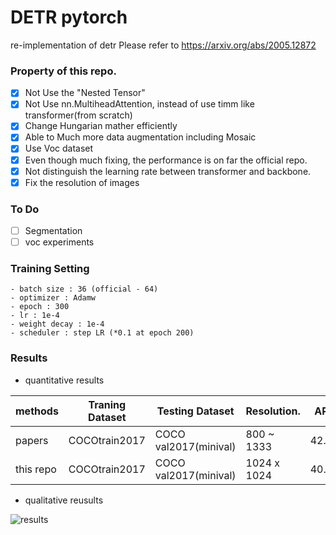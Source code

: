# DETR pytorch

re-implementation of detr
Please refer to https://arxiv.org/abs/2005.12872
 
### Property of this repo.
- [x] Not Use the "Nested Tensor"
- [x] Not Use nn.MultiheadAttention, instead of use timm like transformer(from scratch)
- [x] Change Hungarian mather efficiently
- [x] Able to Much more data augmentation including Mosaic
- [x] Use Voc dataset
- [x] Even though much fixing, the performance is on far the official repo.
- [x] Not distinguish the learning rate between transformer and backbone.
- [x] Fix the resolution of images

### To Do
- [ ] Segmentation
- [ ] voc experiments

### Training Setting
```
- batch size : 36 (official - 64)
- optimizer : Adamw
- epoch : 300
- lr : 1e-4 
- weight decay : 1e-4
- scheduler : step LR (*0.1 at epoch 200)
```

### Results

- quantitative results

|methods        | Traning Dataset        |    Testing Dataset     | Resolution.  | AP      |
|---------------|------------------------| ---------------------- | ------------ | ------- |
|papers         | COCOtrain2017          |  COCO val2017(minival) | 800 ~ 1333   | 42.0    |
|this repo      | COCOtrain2017          |  COCO val2017(minival) | 1024 x 1024  | 40.5    |

- qualitative reusults

![results](https://user-images.githubusercontent.com/18729104/221108742-09ded1a8-dcf2-41df-9485-b659e3b6ca08.png)